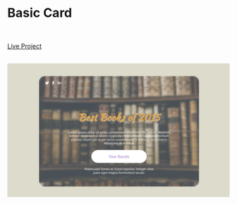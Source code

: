 # Basic Card
<br>


[Live Project](https://farrukh-ahm.github.io/basic-card/)
<br><br>

![View](./assets/images/first-view.JPG)
